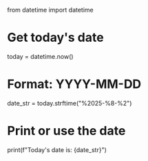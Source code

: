 from datetime import datetime

# Get today's date
today = datetime.now()

# Format: YYYY-MM-DD
date_str = today.strftime("%2025-%8-%2")

# Print or use the date
print(f"Today's date is: {date_str}")